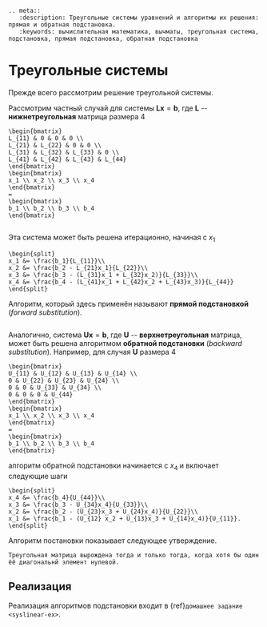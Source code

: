 ```{eval-rst}
.. meta::
   :description: Треугольные системы уравнений и алгоритмы их решения: прямая и обратная подстановка.
   :keywords: вычислительная математика, вычматы, треугольная система, подстановка, прямая подстановка, обратная подстановка
```

# Треугольные системы

Прежде всего рассмотрим решение треугольной системы.

Рассмотрим частный случай для системы $\mathbf{L}\mathbf{x}=\mathbf{b}$, где $\mathbf{L}$ -- **нижнетреугольная** матрица размера 4

```{math}
\begin{bmatrix}
L_{11} & 0 & 0 & 0 \\
L_{21} & L_{22} & 0 & 0 \\
L_{31} & L_{32} & L_{33} & 0 \\
L_{41} & L_{42} & L_{43} & L_{44}
\end{bmatrix}
\begin{bmatrix}
x_1 \\ x_2 \\ x_3 \\ x_4
\end{bmatrix}
=
\begin{bmatrix}
b_1 \\ b_2 \\ b_3 \\ b_4
\end{bmatrix}
```

```{index} подстановка; прямая
```
Эта система может быть решена итерационно, начиная с $x_1$

```{math}
\begin{split}
x_1 &= \frac{b_1}{L_{11}}\\
x_2 &= \frac{b_2 - L_{21}x_1}{L_{22}}\\
x_3 &= \frac{b_3 - (L_{31}x_1 + L_{32}x_2)}{L_{33}}\\
x_4 &= \frac{b_4 - (L_{41}x_1 + L_{42}x_2 + L_{43}x_3)}{L_{44}}
\end{split}
```

Алгоритм, который здесь применён называют **прямой подстановкой** (*forward substitution*).

```{index} подстановка; обратная
```

Аналогично, система $\mathbf{U}\mathbf{x}=\mathbf{b}$, где $\mathbf{U}$ -- **верхнетреугольная** матрица, может быть решена алгоритмом **обратной подстановки** (*backward substitution*). Например, для случая $\mathbf{U}$ размера 4

```{math}
\begin{bmatrix}
U_{11} & U_{12} & U_{13} & U_{14} \\
0 & U_{22} & U_{23} & U_{24} \\
0 & 0 & U_{33} & U_{34} \\
0 & 0 & 0 & U_{44}
\end{bmatrix}
\begin{bmatrix}
x_1 \\ x_2 \\ x_3 \\ x_4
\end{bmatrix}
=
\begin{bmatrix}
b_1 \\ b_2 \\ b_3 \\ b_4
\end{bmatrix}
```

алгоритм обратной подстановки начинается с $x_4$ и включает следующие шаги

```{math}
\begin{split}
x_4 &= \frac{b_4}{U_{44}}\\
x_3 &= \frac{b_3 - U_{34}x_4}{U_{33}}\\
x_2 &= \frac{b_2 - (U_{23}x_3 + U_{24}x_4)}{U_{22}}\\
x_1 &= \frac{b_1 - (U_{12} x_2 + U_{13}x_3 + U_{14}x_4)}{U_{11}}.
\end{split}
```

Алгоритм постановки показывает следующее утверждение.

```{proof:proposition}
Треугольная матрица вырождена тогда и только тогда, когда хотя бы один ёё диагональнй элемент нулевой.
```

## Реализация

Реализация алгоритмов подстановки входит в {ref}`домашнее задание <syslinear-ex>`.
